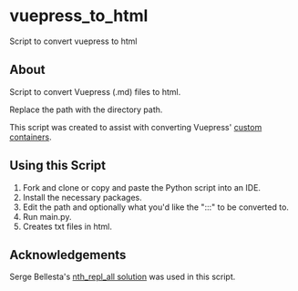 # vuepress_to_html
Script to convert vuepress to html

## About 

Script to convert Vuepress (.md) files to html. 

Replace the path with the directory path. 

This script was created to assist with converting Vuepress' [custom containers](https://v1.vuepress.vuejs.org/guide/markdown.html#custom-containers). 

## Using this Script 

1. Fork and clone or copy and paste the Python script into an IDE. 
2. Install the necessary packages. 
3. Edit the path and optionally what you'd like the ":::" to be converted to. 
4. Run main.py. 
5. Creates txt files in html. 

## Acknowledgements 

Serge Bellesta's [nth_repl_all solution](https://stackoverflow.com/questions/46705546/python-replace-every-nth-occurrence-of-string) was used in this script. 
